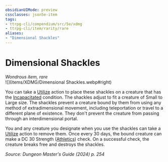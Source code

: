 ```yaml
---
obsidianUIMode: preview
cssclasses: json5e-item
tags:
- ttrpg-cli/compendium/src/5e/xdmg
- ttrpg-cli/item/rarity/rare
aliases: 
- "Dimensional Shackles"
---
```

# Dimensional Shackles
*Wondrous item, rare*  
![](items/XDMG/Dimensional Shackles.webp#right)  


You can take a [Utilize](actions.md#Utilize) action to place these shackles on a creature that has the [Incapacitated](conditions.md#Incapacitated) condition. The shackles adjust to fit a creature of Small to Large size. The shackles prevent a creature bound by them from using any method of extradimensional movement, including teleportation or travel to a different plane of existence. They don't prevent the creature from passing through an interdimensional portal.

You and any creature you designate when you use the shackles can take a [Utilize](actions.md#Utilize) action to remove them. Once every 30 days, the bound creature can make a DC 30 Strength ([Athletics](skills.md#Athletics)) check. On a successful check, the creature breaks free and destroys the shackles.

*Source: Dungeon Master's Guide (2024) p. 254*